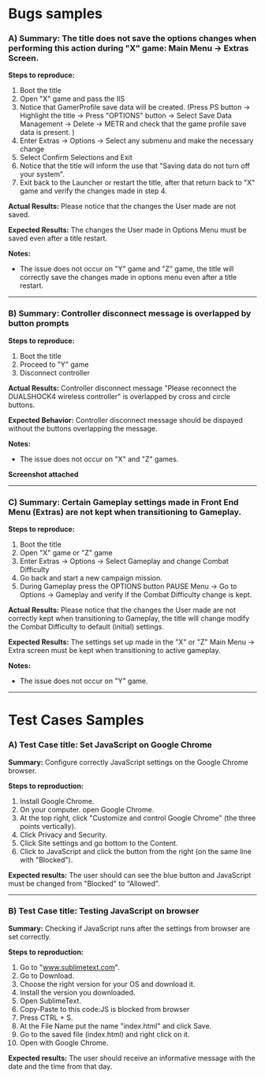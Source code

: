 # Bugs samples

### A) **Summary**: The title does not save the options changes when performing this action during "X" game: Main Menu -> Extras Screen.

**Steps to reproduce:**
1. Boot the title 
2. Open "X" game  and pass the IIS
3. Notice that GamerProfile save data will be created. (Press PS button -> Highlight the title -> Press "OPTIONS" button -> Select Save Data Management -> Delete -> METR and check that the game profile save data is present. )
4. Enter Extras -> Options -> Select any submenu and make the necessary change
5. Select Confirm Selections and Exit
6. Notice that the title will inform the use that "Saving data do not turn off your system".
7. Exit back to the Launcher or restart the title, after that return back to "X" game and verify the changes made in step 4.

**Actual Results:** Please notice that the changes the User made are not saved.

**Expected Results:** The changes the User made in Options Menu must be saved even after a title restart.

**Notes:**
 - The issue does not occur on "Y" game and "Z" game, the title will correctly save the changes made in options menu even after a title restart.

---

### B) **Summary:** Controller disconnect message is overlapped by button prompts

**Steps to reproduce:**
1. Boot the title
2. Proceed to "Y" game
3. Disconnect controller

**Actual Results:**
Controller disconnect message "Please reconnect the DUALSHOCK4 wireless controller"  is overlapped by cross and circle buttons. 

**Expected Behavior:**
Controller disconnect message should be dispayed without the buttons overlapping the message.

**Notes:**
- The issue does not occur on "X" and "Z" games.

**Screenshot attached**

---

### C) **Summary:** Certain Gameplay settings made in Front End Menu (Extras) are not kept when transitioning to Gameplay.

**Steps to reproduce:**
1. Boot the title 
2. Open "X" game or "Z" game
3. Enter Extras -> Options -> Select Gameplay and change Combat Difficulty
4. Go back and start a new campaign mission.
5. During Gameplay press the OPTIONS button PAUSE Menu -> Go to Options -> Gameplay and verify if the Combat Difficulty change is kept.

**Actual Results:** 
Please notice that the changes the User made are not correctly kept when transitioning to Gameplay, the title will change  modify the Combat Difficulty to default (initial) settings.

**Expected Results:**
The settings set up made in the "X" or "Z" Main Menu -> Extra screen must be kept when transitioning to active gameplay.

**Notes:**
 - The issue does not occur on "Y" game.

---

# Test Cases Samples

### A) **Test Case title:** Set JavaScript on Google Chrome

**Summary:** Configure correctly JavaScript settings on the  Google Chrome browser.

**Steps to reproduction:**
 1. Install Google Chrome.
 2. On your computer. open Google Chrome.
 3. At the top right, click "Customize and control Google Chrome" (the three points vertically).
 4. Click Privacy and Security.
 5. Click Site settings and go bottom to the Content.
 6. Click to JavaScript and click the button from the right (on the same line with "Blocked").

**Expected results:**
The user should can see the blue button and JavaScript must be changed from "Blocked" to "Allowed".

---

### B) **Test Case title:** Testing JavaScript on browser

**Summary:** Checking if JavaScript runs after the settings from browser are set correctly.

**Steps to reproduction:**
 1. Go to "www.sublimetext.com".
 2. Go to Download.
 3. Choose the right version for your OS and download it.
 4. Install the version you downloaded.
 5. Open SublimeText.
 6. Copy-Paste to this code:<SCRIPT LANGUAGE = "JavaScript">var today = new Date();</SCRIPT>JS is blocked from browser<BODY onload = alert(today)>
 7. Press CTRL + S.
 8. At the File Name put the name "index.html" and click Save.
 9. Go to the saved file (index.html) and right click on it. 
10. Open with Google Chrome.

**Expected results:**
The user should receive an informative message with the date and the time from that day.
